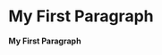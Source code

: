 <!DOCTYPE html>
<html>
<head>
<b><title>MyFirstCode</title>
</head>
<body>
<h1>My First Paragraph</h1>
<p>My First Paragraph</p>
</body>
</html>

